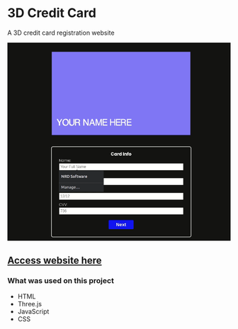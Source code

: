 # 3D Credit Card

A 3D credit card registration website

<p align="center">
  <img src="./demo.gif">
</p>

## [Access website here](https://lnardon.github.io/3DCreditCard/ "Homepage")

### What was used on this project

- HTML
- Three.js
- JavaScript
- CSS
